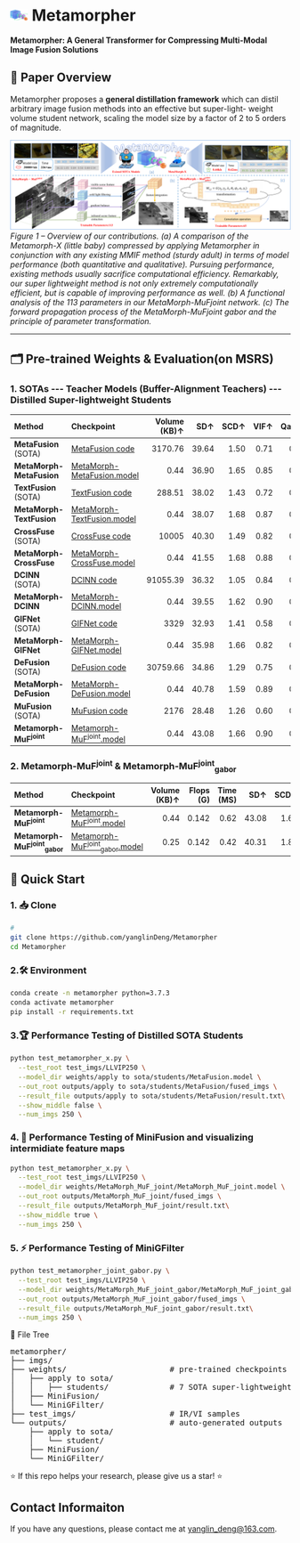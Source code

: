 <!-- ===================================================================== -->
<!--  Metamorpher – Testing Code & Visualization README                    -->
<!--  Edit-by: Yanglin Deng                              -->
<!-- ===================================================================== -->


# <img width="32" alt="MetaMorpher Icon" src="imgs/metamorpher_logo.png"> Metamorpher
**Metamorpher: A General Transformer for Compressing Multi-Modal Image Fusion Solutions**
## 📖 Paper Overview
Metamorpher proposes a **general distillation framework** which can distil arbitrary image fusion methods into an effective but super-light-
weight volume student network, scaling the model size by a factor of 2 to 5 orders of magnitude.

![Motivation](imgs/motivation.png)  
*Figure 1 – Overview of our contributions. (a) A comparison of the Metamorph-X (little baby) compressed by applying Metamorpher in conjunction with any
existing MMIF method (sturdy adult) in terms of model performance (both quantitative and qualitative). Pursuing performance, existing methods usually
sacrifice computational efficiency. Remarkably, our super lightweight method is not only extremely computationally efficient, but is capable of improving
performance as well. (b) A functional analysis of the 113 parameters in our MetaMorph-MuFjoint network. (c) The forward propagation process of the
MetaMorph-MuFjoint
gabor and the principle of parameter transformation.*

---

## 🗂️ Pre-trained Weights & Evaluation(on MSRS)

### 1.  SOTAs --- Teacher Models (Buffer-Alignment Teachers) --- Distilled Super-lightweight Students

| Method | Checkpoint                                                                                                                                        | Volume<br>(KB)&uarr; | SD&uarr; | SCD&uarr; | VIF&uarr; | Qabf&uarr; | SSIM&uarr; | CC&uarr; |
| :--- |:--------------------------------------------------------------------------------------------------------------------------------------------------| ---: | ---: | ---: | ---: | ---: | ---: | ---: |
| **MetaFusion** (SOTA) | [MetaFusion code]( https://github.com/wdzhao123/MetaFusion)                                                     | 3170.76 | 39.64 | 1.50 | 0.71 | 0.48 | 0.78 | 0.60 |
| **MetaMorph-MetaFusion**| [MetaMorph-MetaFusion.model](https://github.com/yanglinDeng/Metamorpher/blob/main/weights/apply%20to%20sota/students/MetaFusion/MetaFusion.model) | 0.44 | 36.90 | 1.65 | 0.85 | 0.59 | 0.98 | 0.62 |
| **TextFusion** (SOTA) | [TextFusion code](  https://github.com/AWCXV/TextFusion)      | 288.51 | 38.02 | 1.43 | 0.72 | 0.52 | 0.76 | 0.59 |
| **MetaMorph-TextFusion** | [MetaMorph-TextFusion.model](https://github.com/yanglinDeng/Metamorpher/blob/main/weights/apply%20to%20sota/students/TextFusion/TextFusion.model) | 0.44 | 38.07 | 1.68 | 0.87 | 0.59 | 0.98 | 0.62 |
| **CrossFuse** (SOTA) | [CrossFuse code](https://github.com/hli1221/CrossFuse)      | 10005 | 40.30 | 1.49 | 0.82 | 0.57 | 0.73 | 0.58 |
| **MetaMorph-CrossFuse** | [MetaMorph-CrossFuse.model](https://github.com/yanglinDeng/Metamorpher/blob/main/weights/apply%20to%20sota/students/CrossFuse/CrossFuse.model)    | 0.44 | 41.55 | 1.68 | 0.88 | 0.59 | 0.94 | 0.60 |
| **DCINN** (SOTA) |[DCINN code](https://github.com/wwhappylife/DCINN)                                                | 91055.39 | 36.32 | 1.05 | 0.84 | 0.56 | 0.88 | 0.54 |
| **MetaMorph-DCINN** | [MetaMorph-DCINN.model](https://github.com/yanglinDeng/Metamorpher/blob/main/weights/apply%20to%20sota/students/DCINN/DCINN.model)                | 0.44 | 39.55 | 1.62 | 0.90 | 0.60 | 0.96 | 0.60 |
| **GIFNet** (SOTA) |[GIFNet code](https://github.com/AWCXV/GIFNet)                                   | 3329 | 32.93 | 1.41 | 0.58 | 0.42 | 0.85 | 0.63 |
| **MetaMorph-GIFNet** | [MetaMorph-GIFNet.model](https://github.com/yanglinDeng/Metamorpher/blob/main/weights/apply%20to%20sota/students/GIFNet/GIFNet.model)             | 0.44 | 35.98 | 1.66 | 0.82 | 0.58 | 0.96 | 0.63 |
| **DeFusion** (SOTA) | [DeFusion code](https://github.com/erfect2020/DecompositionForFusion)            | 30759.66 | 34.86 | 1.29 | 0.75 | 0.51 | 0.93 | 0.60 |
| **MetaMorph-DeFusion** | [MetaMorph-DeFusion.model](https://github.com/yanglinDeng/Metamorpher/blob/main/weights/apply%20to%20sota/students/DeFusion/DeFusion.model)       | 0.44 | 40.78 | 1.59 | 0.89 | 0.59 | 0.90 | 0.61 |
| **MuFusion** (SOTA) |[MuFusion code](https://github.com/AWCXV/MUFusion)   | 2176 | 28.48 | 1.26 | 0.60 | 0.42 | 0.71 | 0.61 |
| **Metamorph-MuF<sup>joint</sup>** | [Metamorph-MuF<sup>joint</sup>.model](https://github.com/yanglinDeng/Metamorpher/blob/main/weights/MetaMorph_MuF_joint/MetaMorph_MuF_joint.model)                                                          | 0.44 | 43.08 | 1.66 | 0.90 | 0.60 | 0.97 | 0.61 |

### 2.  Metamorph-MuF<sup>joint</sup> & Metamorph-MuF<sup>joint</sup><sub>gabor</sub>
| Method | Checkpoint                                                                                                                                                                    | Volume<br>(KB)↑ | Flops<br>(G) | Time<br>(MS) | SD↑ | SCD↑ | VIF↑ | Qabf↑ | SSIM↑ | CC↑ |
| :--- |:------------------------------------------------------------------------------------------------------------------------------------------------------------------------------| ---: | ---: | ---: | ---: | ---: | ---: | ---: | ---: | ---: |
| **Metamorph-MuF<sup>joint</sup>** | [Metamorph-MuF<sup>joint</sup>.model](https://github.com/yanglinDeng/Metamorpher/blob/main/weights/MetaMorph_MuF_joint/MetaMorph_MuF_joint.model)                             | 0.44 | 0.142 | 0.62 | 43.08 | 1.66 | 0.90 | 0.60 | 0.97 | 0.61 |
| **Metamorph-MuF<sup>joint</sup><sub>gabor</sub>** | [Metamorph-MuF<sup>joint</sup><sub>gabor</sub>.model](https://github.com/yanglinDeng/Metamorpher/blob/main/weights/MetaMorph_MuF_joint_gabor/MetaMorph_MuF_joint_gabor.model) | 0.25 | 0.142 | 0.42 | 40.31 | 1.83 | 0.88 | 0.61 | 1.00 | 0.63 |


## 🚀 Quick Start
### 1. 📥 Clone

```bash
#
git clone https://github.com/yanglinDeng/Metamorpher
cd Metamorpher
```

### 2.🛠️ Environment

```bash
conda create -n metamorpher python=3.7.3
conda activate metamorpher
pip install -r requirements.txt
```

### 3.🏆 Performance Testing of Distilled SOTA Students

```bash
python test_metamorpher_x.py \
  --test_root test_imgs/LLVIP250 \
  --model_dir weights/apply to sota/students/MetaFusion.model \
  --out_root outputs/apply to sota/students/MetaFusion/fused_imgs \
  --result_file outputs/apply to sota/students/MetaFusion/result.txt\
  --show_middle false \
  --num_imgs 250 \
```

### 4. 🧪 Performance Testing of MiniFusion and  visualizing intermidiate feature maps

```bash
python test_metamorpher_x.py \
  --test_root test_imgs/LLVIP250 \
  --model_dir weights/MetaMorph_MuF_joint/MetaMorph_MuF_joint.model \
  --out_root outputs/MetaMorph_MuF_joint/fused_imgs \
  --result_file outputs/MetaMorph_MuF_joint/result.txt\
  --show_middle true \
  --num_imgs 250 \
```
### 5. ⚡ Performance Testing of MiniGFilter

```bash
python test_metamorpher_joint_gabor.py \
  --test_root test_imgs/LLVIP250 \
  --model_dir weights/MetaMorph_MuF_joint_gabor/MetaMorph_MuF_joint_gabor.model \
  --out_root outputs/MetaMorph_MuF_joint_gabor/fused_imgs \
  --result_file outputs/MetaMorph_MuF_joint_gabor/result.txt\
  --num_imgs 250 \
```

📁 File Tree
<pre>
metamorpher/
├── imgs/
├── weights/                      # pre-trained checkpoints
│   ├── apply to sota/
│   │   ├── students/             # 7 SOTA super-lightweight student ckpts
│   ├── MiniFusion/
│   └── MiniGFilter/
├── test_imgs/                    # IR/VI samples
└── outputs/                      # auto-generated outputs
    ├── apply to sota/
    │   └── student/
    ├── MiniFusion/
    └── MiniGFilter/
</pre>

⭐ If this repo helps your research, please give us a star! ⭐

## Contact Informaiton
If you have any questions, please contact me at <yanglin_deng@163.com>.
